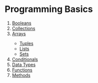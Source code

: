 # Programming Basics

<ol>
<li><a href="https://www.dunieskiotano.com" target="_blank">Booleans</a></li>
<li><a href="https://www.dunieskiotano.com" target="_blank">Collections</a></li>
<li><a href="https://github.com/dunieskiotano/programming-basics/tree/master/Collections/Arrays" target="_blank">Arrays</a></li>
  <ul>
  <li><a href="" target="_blank">Tuples</a></li>
  <li><a href="" target="_blank">Lists</a></li>
  <li><a href="" target="_blank">Sets</a></li>
  </ul>  
<li><a href="https://www.dunieskiotano.com" target="_blank">Conditionals</a></li>
<li><a href="https://github.com/dunieskiotano/programming-basics/tree/master/Data%20Types" target="_blank">Data Types</a></li>
<li><a href="https://www.dunieskiotano.com" target="_blank">Functions</a></li>
<li><a href="https://www.dunieskiotano.com" target="_blank">Methods</a></li>
<ol>

